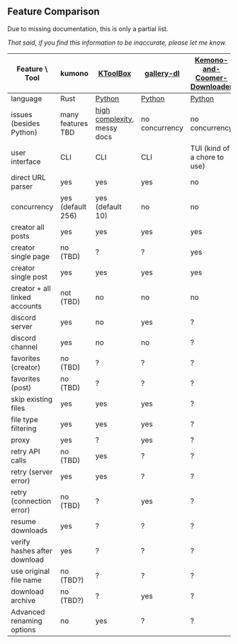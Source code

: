 
## Feature Comparison

Due to missing documentation, this is only a partial list.

*That said, if you find this information to be inaccurate, please let me know.*

| Feature \ Tool                | kumono            | [KToolBox][ktb]                      | [gallery-dl][gdl] | [Kemono-and-Coomer-Downloader][kacd] |
| ----------------------------- | ----------------- | ------------------------------------ | ----------------- | ------------------------------------ |
| language                      | Rust              | [Python][ktb-py]                     | [Python][gdl-py]  | [Python][kacd-py]                    |
| issues (besides Python)       | many features TBD | [high complexity][ktb-c], messy docs | no concurrency    | no concurrency                       |
| user interface                | CLI               | CLI                                  | CLI               | TUI (kind of a chore to use)         |
| direct URL parser             | yes               | yes                                  | yes               | no                                   |
| concurrency                   | yes (default 256) | yes (default 10)                     | no                | no                                   |
| creator all posts             | yes               | yes                                  | yes               | yes                                  |
| creator single page           | no (TBD)          | ?                                    | ?                 | yes                                  |
| creator single post           | yes               | yes                                  | yes               | yes                                  |
| creator + all linked accounts | not (TBD)         | no                                   | no                | no                                   |
| discord server                | yes               | no                                   | yes               | ?                                    |
| discord channel               | yes               | no                                   | no                | ?                                    |
| favorites (creator)           | no (TBD)          | ?                                    | ?                 | ?                                    |
| favorites (post)              | no (TBD)          | ?                                    | ?                 | ?                                    |
| skip existing files           | yes               | yes                                  | yes               | ?                                    |
| file type filtering           | yes               | yes                                  | yes               | ?                                    |
| proxy                         | yes               | ?                                    | yes               | ?                                    |
| retry API calls               | no (TBD)          | yes                                  | ?                 | ?                                    |
| retry (server error)          | yes               | yes                                  | ?                 | ?                                    |
| retry (connection error)      | no (TBD)          | ?                                    | yes               | ?                                    |
| resume downloads              | yes               | ?                                    | ?                 | ?                                    |
| verify hashes after download  | yes               | ?                                    | ?                 | ?                                    |
| use original file name        | no (TBD?)         | ?                                    | ?                 | ?                                    |
| download archive              | no (TBD?)         | ?                                    | yes               | ?                                    |
| Advanced renaming options     | no                | yes                                  | ?                 | ?                                    |

<!-- link definitions -->

[ktb]: https://github.com/Ljzd-PRO/KToolBox
[ktb-py]: https://github.com/Ljzd-PRO/KToolBox/issues?q=is%3Aissue%20python
[ktb-c]: https://github.com/Ljzd-PRO/KToolBox/issues/141

[gdl]: https://github.com/mikf/gallery-dl
[gdl-py]: https://github.com/mikf/gallery-dl/issues?q=is%3Aissue%20python

[kacd]: https://github.com/e43b/Kemono-and-Coomer-Downloader
[kacd-py]: https://github.com/e43b/Kemono-and-Coomer-Downloader/issues?q=is%3Aissue%20python